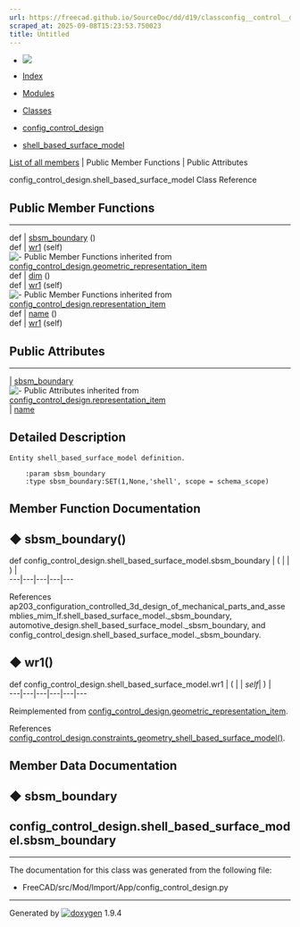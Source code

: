 ```yaml
---
url: https://freecad.github.io/SourceDoc/dd/d19/classconfig__control__design_1_1shell__based__surface__model.html
scraped_at: 2025-09-08T15:23:53.750023
title: Untitled
---
```


  * [ ![](https://www.freecad.org/svg/logo-freecad.svg) ](https://freecadweb.org "FreeCAD")
  * [Index](../../index.html "Index")
  * [Modules](../../modules.html "Modules list")
  * [Classes](../../annotated.html "Annotated list")

  * [config_control_design](../../d4/d07/namespaceconfig__control__design.html)
  * [shell_based_surface_model](../../dd/d19/classconfig__control__design_1_1shell__based__surface__model.html)

[List of all members](../../d8/dbe/classconfig__control__design_1_1shell__based__surface__model-members.html) | Public Member Functions | Public Attributes

config_control_design.shell_based_surface_model Class Reference

##  Public Member Functions  
  
---  
def | [sbsm_boundary](../../dd/d19/classconfig__control__design_1_1shell__based__surface__model.html#a2fc0d1178a84f514fbb84b522cd5efe0) ()  
def | [wr1](../../dd/d19/classconfig__control__design_1_1shell__based__surface__model.html#af0fbce04fb6437b9d9ca476a5125ee73) (self)  
![-](../../closed.png) Public Member Functions inherited from
[config_control_design.geometric_representation_item](../../d3/d18/classconfig__control__design_1_1geometric__representation__item.html)  
def | [dim](../../d3/d18/classconfig__control__design_1_1geometric__representation__item.html#aac385fb99d009b699d0d77f10ebdc5f1) ()  
def | [wr1](../../d3/d18/classconfig__control__design_1_1geometric__representation__item.html#a779ebde9495ea4132b585e06aa418f13) (self)  
![-](../../closed.png) Public Member Functions inherited from
[config_control_design.representation_item](../../d9/d69/classconfig__control__design_1_1representation__item.html)  
def | [name](../../d9/d69/classconfig__control__design_1_1representation__item.html#a5ea878073c85170f328deff23a9c5732) ()  
def | [wr1](../../d9/d69/classconfig__control__design_1_1representation__item.html#a4cdc1db49341dedc8f271ec89801c713) (self)  
  
##  Public Attributes  
  
---  
|
[sbsm_boundary](../../dd/d19/classconfig__control__design_1_1shell__based__surface__model.html#a0ba11b8fd5f98e034eb79b7fe51220ae)  
![-](../../closed.png) Public Attributes inherited from
[config_control_design.representation_item](../../d9/d69/classconfig__control__design_1_1representation__item.html)  
|
[name](../../d9/d69/classconfig__control__design_1_1representation__item.html#a0e8be677f8410825a46422f3c0e1c128)  
  
## Detailed Description

    
    
    Entity shell_based_surface_model definition.
    
        :param sbsm_boundary
        :type sbsm_boundary:SET(1,None,'shell', scope = schema_scope)

## Member Function Documentation

## ◆ sbsm_boundary()

def config_control_design.shell_based_surface_model.sbsm_boundary  | ( | | ) |   
---|---|---|---|---  
  
References
ap203_configuration_controlled_3d_design_of_mechanical_parts_and_assemblies_mim_lf.shell_based_surface_model._sbsm_boundary,
automotive_design.shell_based_surface_model._sbsm_boundary, and
config_control_design.shell_based_surface_model._sbsm_boundary.

## ◆ wr1()

def config_control_design.shell_based_surface_model.wr1  | ( |  | _self_| ) |   
---|---|---|---|---|---  
  
Reimplemented from
[config_control_design.geometric_representation_item](../../d3/d18/classconfig__control__design_1_1geometric__representation__item.html#a779ebde9495ea4132b585e06aa418f13).

References
[config_control_design.constraints_geometry_shell_based_surface_model()](../../d4/d07/namespaceconfig__control__design.html#a67d103d26898b74a2ce8a1bc499f9194).

## Member Data Documentation

## ◆ sbsm_boundary

config_control_design.shell_based_surface_model.sbsm_boundary  
---  
  
* * *

The documentation for this class was generated from the following file:

  * FreeCAD/src/Mod/Import/App/config_control_design.py

* * *

Generated by
[![doxygen](../../doxygen.svg)](https://www.doxygen.org/index.html) 1.9.4

